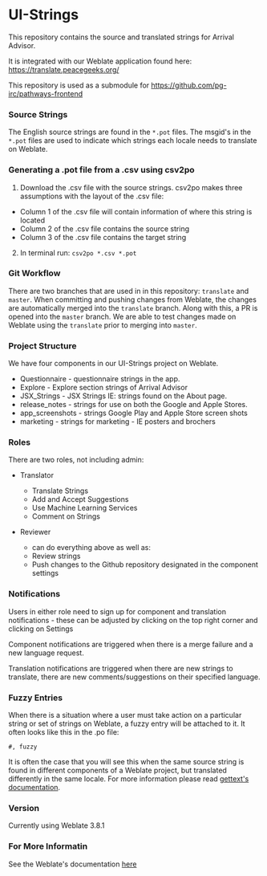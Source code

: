 # UI-Strings

This repository contains the source and translated strings for Arrival Advisor. 

It is integrated with our Weblate application found here: https://translate.peacegeeks.org/ 

This repository is used as a submodule for https://github.com/pg-irc/pathways-frontend 

### Source Strings 

The English source strings are found in the `*.pot` files. The msgid's in the `*.pot` files are used to indicate which strings each locale needs to translate on Weblate. 

### Generating a .pot file from a .csv using csv2po
1. Download the .csv file with the source strings. csv2po makes three assumptions with the layout of the .csv file:
* Column 1 of the .csv file will contain information of where this string is located
* Column 2 of the .csv file contains the source string
* Column 3 of the .csv file contains the target string

2. In terminal run: 
`csv2po *.csv *.pot`

### Git Workflow

There are two branches that are used in in this repository: `translate` and `master`. When committing and pushing changes from Weblate, the changes are automatically merged into the `translate` branch. 
Along with this, a PR is opened into the `master` branch. We are able to test changes made on Weblate using the `translate` prior to merging into `master`.

### Project Structure

We have four components in our UI-Strings project on Weblate. 

* Questionnaire - questionnaire strings in the app.  
* Explore - Explore section strings of Arrival Advisor 
* JSX_Strings - JSX Strings IE: strings found on the About page. 
* release_notes - strings for use on both the Google and Apple Stores. 
* app_screenshots - strings Google Play and Apple Store screen shots
* marketing - strings for marketing - IE posters and brochers

### Roles

There are two roles, not including admin: 

* Translator
    * Translate Strings
    * Add and Accept Suggestions
    * Use Machine Learning Services 
    * Comment on Strings
* Reviewer

    * can do everything above as well as:
    * Review strings
    * Push changes to the Github repository designated in the component settings

### Notifications

Users in either role need to sign up for component and translation notifications - these can be adjusted by clicking on the top right corner and clicking on Settings 

Component notifications are triggered when there is a merge failure and a new language request.

Translation notifications are triggered when there are new strings to translate, there are new comments/suggestions on their specified language.  

### Fuzzy Entries

When there is a situation where a user must take action on a particular string or set of strings on Weblate, a fuzzy entry will be attached to it. 
It often looks like this in the .po file:
```
#, fuzzy
```
It is often the case that you will see this when the same source string is found in different components of a Weblate project, but translated differently in the same locale. 
For more information please read [gettext's documentation](https://www.gnu.org/savannah-checkouts/gnu/gettext/manual/gettext.html#Fuzzy-Entries).

### Version

Currently using Weblate 3.8.1

### For More Informatin

See the Weblate's documentation [here](https://docs.weblate.org/en/weblate-3.8/)

